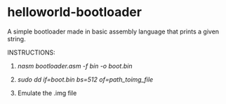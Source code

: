 helloworld-bootloader
=====================

A simple bootloader made in basic assembly language that prints a given string.


INSTRUCTIONS: 

1. *nasm bootloader.asm -f bin -o boot.bin*

2. *sudo dd if=boot.bin bs=512 of=path_toimg_file*

3. Emulate the .img file
